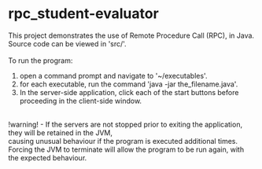 # rpc_student-evaluator

This project demonstrates the use of Remote Procedure Call (RPC), in Java. </br>
Source code can be viewed in 'src/'. </br>
</br>
To run the program: </br>
1. open a command prompt and navigate to '~/executables'. </br>
2. for each executable, run the command 'java -jar the_filename.java'. </br>
3. In the server-side application, click each of the start buttons before proceeding in the client-side window.</br>
</br>
!warning! - If the servers are not stopped prior to exiting the application, they will be retained in the JVM,</br>
causing unusual behaviour if the program is executed additional times. </br>
Forcing the JVM to terminate will allow the program to be run again, with the expected behaviour.</br>
